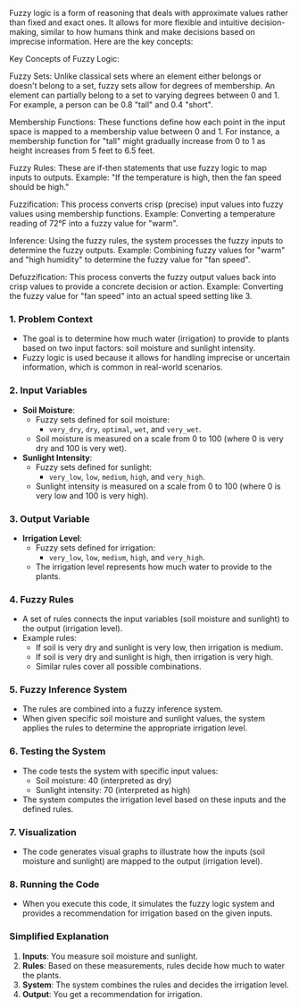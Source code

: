 Fuzzy logic is a form of reasoning that deals with approximate values rather than fixed and exact ones. It allows for more flexible and intuitive decision-making, similar to how humans think and make decisions based on imprecise information. Here are the key concepts:

Key Concepts of Fuzzy Logic:

Fuzzy Sets: Unlike classical sets where an element either belongs or doesn't belong to a set, fuzzy sets allow for degrees of membership. An element can partially belong to a set to varying degrees between 0 and 1.
For example, a person can be 0.8 "tall" and 0.4 "short".

Membership Functions: These functions define how each point in the input space is mapped to a membership value between 0 and 1.
For instance, a membership function for "tall" might gradually increase from 0 to 1 as height increases from 5 feet to 6.5 feet.

Fuzzy Rules: These are if-then statements that use fuzzy logic to map inputs to outputs.
Example: "If the temperature is high, then the fan speed should be high."

Fuzzification: This process converts crisp (precise) input values into fuzzy values using membership functions.
Example: Converting a temperature reading of 72°F into a fuzzy value for "warm".

Inference: Using the fuzzy rules, the system processes the fuzzy inputs to determine the fuzzy outputs.
Example: Combining fuzzy values for "warm" and "high humidity" to determine the fuzzy value for "fan speed".

Defuzzification: This process converts the fuzzy output values back into crisp values to provide a concrete decision or action.
Example: Converting the fuzzy value for "fan speed" into an actual speed setting like 3.

### 1. **Problem Context**
- The goal is to determine how much water (irrigation) to provide to plants based on two input factors: soil moisture and sunlight intensity.
- Fuzzy logic is used because it allows for handling imprecise or uncertain information, which is common in real-world scenarios.

### 2. **Input Variables**
   - **Soil Moisture**:
     - Fuzzy sets defined for soil moisture:
       - `very_dry`, `dry`, `optimal`, `wet`, and `very_wet`.
     - Soil moisture is measured on a scale from 0 to 100 (where 0 is very dry and 100 is very wet).
   - **Sunlight Intensity**:
     - Fuzzy sets defined for sunlight:
       - `very_low`, `low`, `medium`, `high`, and `very_high`.
     - Sunlight intensity is measured on a scale from 0 to 100 (where 0 is very low and 100 is very high).

### 3. **Output Variable**
   - **Irrigation Level**:
     - Fuzzy sets defined for irrigation:
       - `very_low`, `low`, `medium`, `high`, and `very_high`.
     - The irrigation level represents how much water to provide to the plants.

### 4. **Fuzzy Rules**
   - A set of rules connects the input variables (soil moisture and sunlight) to the output (irrigation level).
   - Example rules:
     - If soil is very dry and sunlight is very low, then irrigation is medium.
     - If soil is very dry and sunlight is high, then irrigation is very high.
     - Similar rules cover all possible combinations.

### 5. **Fuzzy Inference System**
   - The rules are combined into a fuzzy inference system.
   - When given specific soil moisture and sunlight values, the system applies the rules to determine the appropriate irrigation level.

### 6. **Testing the System**
   - The code tests the system with specific input values:
     - Soil moisture: 40 (interpreted as dry)
     - Sunlight intensity: 70 (interpreted as high)
   - The system computes the irrigation level based on these inputs and the defined rules.

### 7. **Visualization**
   - The code generates visual graphs to illustrate how the inputs (soil moisture and sunlight) are mapped to the output (irrigation level).

### 8. **Running the Code**
   - When you execute this code, it simulates the fuzzy logic system and provides a recommendation for irrigation based on the given inputs.

### Simplified Explanation
1. **Inputs**: You measure soil moisture and sunlight.
2. **Rules**: Based on these measurements, rules decide how much to water the plants.
3. **System**: The system combines the rules and decides the irrigation level.
4. **Output**: You get a recommendation for irrigation.
